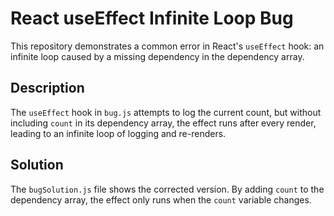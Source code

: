 # React useEffect Infinite Loop Bug

This repository demonstrates a common error in React's `useEffect` hook: an infinite loop caused by a missing dependency in the dependency array. 

## Description
The `useEffect` hook in `bug.js` attempts to log the current count, but without including `count` in its dependency array, the effect runs after every render, leading to an infinite loop of logging and re-renders.

## Solution
The `bugSolution.js` file shows the corrected version.  By adding `count` to the dependency array, the effect only runs when the `count` variable changes.